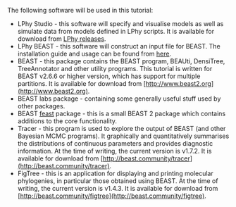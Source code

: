 
The following software will be used in this tutorial:

* LPhy Studio - this software will specify and visualise models as well as simulate data from models defined in LPhy scripts.
  It is available for download from [LPhy releases](https://github.com/LinguaPhylo/linguaPhylo/releases).
* LPhy BEAST - this software will construct an input file for BEAST.
  The installation guide and usage can be found from [here](https://linguaphylo.github.io/setup/).
* BEAST - this package contains the BEAST program, BEAUti, DensiTree, TreeAnnotator and other utility programs. 
  This tutorial is written for BEAST v2.6.6 or higher version, which has support for multiple partitions. 
  It is available for download from [http://www.beast2.org](http://www.beast2.org).
* BEAST labs package - containing some generally useful stuff used by other packages.
* BEAST [feast](https://github.com/tgvaughan/feast) package - this is a small BEAST 2 package 
  which contains additions to the core functionality. 
* Tracer - this program is used to explore the output of BEAST (and other Bayesian MCMC programs). 
  It graphically and quantitatively summarises the distributions of continuous parameters and provides diagnostic information. 
  At the time of writing, the current version is v1.7.2. It is available for download from [http://beast.community/tracer](http://beast.community/tracer).
* FigTree - this is an application for displaying and printing molecular phylogenies, in particular those obtained using BEAST. 
  At the time of writing, the current version is v1.4.3. It is available for download from [http://beast.community/figtree](http://beast.community/figtree).